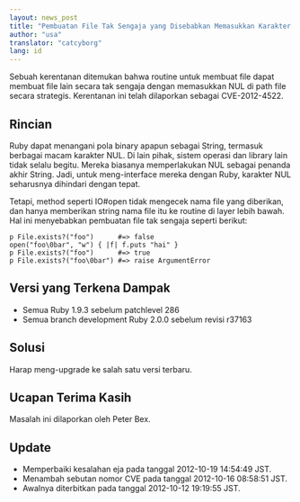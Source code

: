 ```yaml
---
layout: news_post
title: "Pembuatan File Tak Sengaja yang Disebabkan Memasukkan Karakter NUL Ilegal (CVE-2012-4522)"
author: "usa"
translator: "catcyborg"
lang: id
---
```


Sebuah kerentanan ditemukan bahwa routine untuk membuat file dapat membuat
file lain secara tak sengaja dengan memasukkan NUL di path file secara strategis.
Kerentanan ini telah dilaporkan sebagai CVE-2012-4522.

## Rincian

Ruby dapat menangani pola binary apapun sebagai String, termasuk berbagai macam
karakter NUL. Di lain pihak, sistem operasi dan library lain tidak selalu begitu.
Mereka biasanya memperlakukan NUL sebagai penanda akhir String. Jadi, untuk
meng-interface mereka dengan Ruby, karakter NUL seharusnya dihindari dengan tepat.

Tetapi, method seperti IO#open tidak mengecek nama file yang diberikan, dan hanya
memberikan string nama file itu ke routine di layer lebih bawah. Hal ini menyebabkan
pembuatan file tak sengaja seperti berikut:

    p File.exists?("foo")      #=> false
    open("foo\0bar", "w") { |f| f.puts "hai" }
    p File.exists?("foo")      #=> true
    p File.exists?("foo\0bar") #=> raise ArgumentError

## Versi yang Terkena Dampak

* Semua Ruby 1.9.3 sebelum patchlevel 286
* Semua branch development Ruby 2.0.0 sebelum revisi r37163

## Solusi

Harap meng-upgrade ke salah satu versi terbaru.

## Ucapan Terima Kasih

Masalah ini dilaporkan oleh Peter Bex.

## Update

* Memperbaiki kesalahan eja pada tanggal 2012-10-19 14:54:49 JST.
* Menambah sebutan nomor CVE pada tanggal 2012-10-16 08:58:51 JST.
* Awalnya diterbitkan pada tanggal 2012-10-12 19:19:55 JST.

